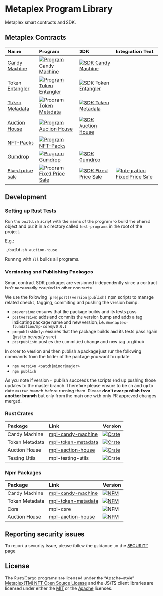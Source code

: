# Metaplex Program Library

Metaplex smart contracts and SDK.

## Metaplex Contracts

| Name                                   | Program                                                                       | SDK                                                                           | Integration Test                                                                  |
| :------------------------------------- | :---------------------------------------------------------------------------- | :---------------------------------------------------------------------------- | :-------------------------------------------------------------------------------- |
| [Candy Machine](./candy-machine)       | [![Program Candy Machine][p-candy-machine-svg]][p-candy-machine-yml]          | [![SDK Candy Machine][sdk-candy-machine-svg]][sdk-candy-machine-yml]          |                                                                                   |
| [Token Entangler](./token-entangler)   | [![Program Token Entangler][p-token-entangler-svg]][p-token-entangler-yml]    | [![SDK Token Entangler][sdk-token-entangler-svg]][sdk-token-entangler-yml]    |                                                                                   |
| [Token Metadata](./token-metadata)     | [![Program Token Metadata][p-token-metadata-svg]][p-token-metadata-yml]       | [![SDK Token Metadata][sdk-token-metadata-svg]][sdk-token-metadata-yml]       |                                                                                   |
| [Auction House](./auction-house)       | [![Program Auction House][p-auction-house-svg]][p-auction-house-yml]          | [![SDK Auction House][sdk-auction-house-svg]][sdk-auction-house-yml]          |                                                                                   |
| [NFT-Packs](./nft-packs)               | [![Program NFT-Packs][p-nft-packs-svg]][p-nft-packs-yml]                      |                                                                               |                                                                                   |
| [Gumdrop](./gumdrop)                   | [![Program Gumdrop][p-gumdrop-svg]][p-gumdrop-yml]                            | [![SDK Gumdrop][sdk-gumdrop-svg]][sdk-gumdrop-yml]                            |                                                                                   |
| [Fixed price sale](./fixed-price-sale) | [![Program Fixed Price Sale][p-fixed-price-sale-svg]][p-fixed-price-sale-yml] | [![SDK Fixed Price Sale][sdk-fixed-price-sale-svg]][sdk-fixed-price-sale-yml] | [![Integration Fixed Price Sale][i-fixed-price-sale-svg]][i-fixed-price-sale-yml] |

## Development

### Setting up Rust Tests

Run the `build.sh` script with the name of the program to build the shared object and put it in a
directory called `test-programs` in the root of the project.

E.g.:

```bash
./build.sh auction-house
```

Running with `all` builds all programs.

### Versioning and Publishing Packages

Smart contract SDK packages are versioned independently since a contract isn't necessarily coupled
to other contracts.

We use the following `(pre|post)(version|publish)` npm scripts to manage related checks, tagging,
commiting and pushing the version bump.

- `preversion`: ensures that the package builds and its tests pass
- `postversion`: adds and commits the version bump and adds a tag indicating package name and new
  version, i.e. `@metaplex-foundation/mp-core@v0.0.1`
- `prepublishOnly`: ensures that the package builds and its tests pass again (just to be _really_
  sure)
- `postpublish`: pushes the committed change and new tag to github

In order to version and then publish a package just run the following commands from the folder of
the package you want to update:

- `npm version <patch|minor|major>`
- `npm publish`

As you note if version + publish succeeds the scripts end up pushing those updates to the master
branch. Therefore please ensure to be on and up to date `master` branch before running them. Please
**don't ever publish from another branch** but only from the main one with only PR approved changes
merged.

### Rust Crates

| Package        | Link                                           | Version                                                      |
| :------------- | :--------------------------------------------- | :----------------------------------------------------------- |
| Candy Machine  | [mpl-candy-machine][mpl-candy-machine-crate]   | [![Crate][mpl-candy-machine-img]][mpl-candy-machine-crate]   |
| Token Metadata | [mpl-token-metadata][mpl-token-metadata-crate] | [![Crate][mpl-token-metadata-img]][mpl-token-metadata-crate] |
| Auction House  | [mpl-auction-house][mpl-auction-house-crate]   | [![Crate][mpl-auction-house-img]][mpl-auction-house-crate]   |
| Testing Utils  | [mpl-testing-utils][mpl-testing-utils-crate]   | [![Crate][mpl-testing-utils-img]][mpl-testing-utils-crate]   |

### Npm Packages

| Package        | Link                                         | Version                                                   |
| :------------- | :------------------------------------------- | :-------------------------------------------------------- |
| Candy Machine  | [mpl-candy-machine][mpl-candy-machine-npm]   | [![NPM][mpl-candy-machine-nimg]][mpl-candy-machine-npm]   |
| Token Metadata | [mpl-token-metadata][mpl-token-metadata-npm] | [![NPM][mpl-token-metadata-nimg]][mpl-token-metadata-npm] |
| Core           | [mpl-core][mpl-core-npm]                     | [![NPM][mpl-core-nimg]][mpl-core-npm]                     |
| Auction House  | [mpl-auction-house][mpl-auction-house-npm]   | [![NPM][mpl-auction-house-nimg]][mpl-auction-house-npm]   |

## Reporting security issues

To report a security issue, please follow the guidance on the [SECURITY](.github/SECURITY.md) page.

## License

The Rust/Cargo programs are licensed under the “Apache-style” [Metaplex(TM) NFT Open Source License](metaplex-nft-license) and the JS/TS client libraries are licensed under either the [MIT](mit-license) or the [Apache](apache-license) licenses.

<!-- ===================================== -->
<!-- Links for badges and such shown above -->
<!-- Please add any links you add to the   -->
<!-- readme here instead of inlining them  -->
<!-- ===================================== -->

<!-- Program Badges -->

[p-candy-machine-yml]:
  https://github.com/metaplex/teamplex/actions/workflows/program-candy-machine.yml
[p-candy-machine-svg]:
  https://github.com/metaplex/metaplex-program-library/actions/workflows/program-candy-machine.yml/badge.svg
[p-token-entangler-yml]:
  https://github.com/metaplex/teamplex/actions/workflows/program-token-entangler.yml
[p-token-entangler-svg]:
  https://github.com/metaplex/metaplex-program-library/actions/workflows/program-token-entangler.yml/badge.svg
[p-token-metadata-yml]:
  https://github.com/metaplex/teamplex/actions/workflows/program-token-metadata.yml
[p-token-metadata-svg]:
  https://github.com/metaplex/metaplex-program-library/actions/workflows/program-token-metadata.yml/badge.svg
[p-auction-house-yml]:
  https://github.com/metaplex/teamplex/actions/workflows/program-auction-house.yml
[p-auction-house-svg]:
  https://github.com/metaplex/metaplex-program-library/actions/workflows/program-auction-house.yml/badge.svg
[p-nft-packs-yml]:
  https://github.com/metaplex/metaplex-program-library/actions/workflows/program-nft-packs.yml
[p-nft-packs-svg]:
  https://github.com/metaplex/metaplex-program-library/actions/workflows/program-nft-packs.yml/badge.svg
[p-gumdrop-yml]: https://github.com/metaplex/teamplex/actions/workflows/program-gumdrop.yml
[p-gumdrop-svg]:
  https://github.com/metaplex/metaplex-program-library/actions/workflows/program-gumdrop.yml/badge.svg
[p-fixed-price-sale-yml]:
  https://github.com/metaplex/metaplex-program-library/actions/workflows/program-fixed-price-sale.yml
[p-fixed-price-sale-svg]:
  https://github.com/metaplex/metaplex-program-library/actions/workflows/program-fixed-price-sale.yml/badge.svg

<!-- SDK Badges  -->

[sdk-candy-machine-yml]:
  https://github.com/metaplex/metaplex-program-library/actions/workflows/sdk-candy-machine.yml
[sdk-candy-machine-svg]:
  https://github.com/metaplex/metaplex-program-library/actions/workflows/sdk-candy-machine.yml/badge.svg
[sdk-token-entangler-yml]:
  https://github.com/metaplex/metaplex-program-library/actions/workflows/sdk-token-entangler.yml
[sdk-token-entangler-svg]:
  https://github.com/metaplex/metaplex-program-library/actions/workflows/sdk-token-entangler.yml/badge.svg
[sdk-token-metadata-yml]:
  https://github.com/metaplex/metaplex-program-library/actions/workflows/sdk-token-metadata.yml
[sdk-token-metadata-svg]:
  https://github.com/metaplex/metaplex-program-library/actions/workflows/sdk-token-metadata.yml/badge.svg
[sdk-auction-house-yml]:
  https://github.com/metaplex/metaplex-program-library/actions/workflows/sdk-auction-house.yml
[sdk-auction-house-svg]:
  https://github.com/metaplex/metaplex-program-library/actions/workflows/sdk-auction-house.yml/badge.svg
[sdk-gumdrop-yml]:
  https://github.com/metaplex/metaplex-program-library/actions/workflows/sdk-gumdrop.yml
[sdk-gumdrop-svg]:
  https://github.com/metaplex/metaplex-program-library/actions/workflows/sdk-gumdrop.yml/badge.svg
[sdk-fixed-price-sale-yml]:
  https://github.com/metaplex-foundation/metaplex-program-library/actions/workflows/sdk-fixed-price-sale.yml
[sdk-fixed-price-sale-svg]:
  https://github.com/metaplex-foundation/metaplex-program-library/actions/workflows/sdk-fixed-price-sale.yml/badge.svg
[sdk-nft-packs-yml]:
  https://github.com/metaplex/metaplex-program-library/actions/workflows/sdk-nft-packs.yml
[sdk-nft-packs-svg]:
  https://github.com/metaplex/metaplex-program-library/actions/workflows/sdk-nft-packs.yml/badge.svg

<!-- Integration Badges -->

[i-fixed-price-sale-svg]:
  https://github.com/metaplex-foundation/metaplex-program-library/actions/workflows/integration-fixed-price-sale.yml/badge.svg
[i-fixed-price-sale-yml]:
  https://github.com/metaplex-foundation/metaplex-program-library/actions/workflows/integration-fixed-price-sale.yml

<!-- Crates -->

[mpl-candy-machine-crate]: https://crates.io/crates/mpl-candy-machine
[mpl-token-metadata-crate]: https://crates.io/crates/mpl-token-metadata
[mpl-auction-house-crate]: https://crates.io/crates/mpl-auction-house
[mpl-testing-utils-crate]: https://crates.io/crates/mpl-testing-utils
[mpl-candy-machine-img]: https://img.shields.io/crates/v/mpl-candy-machine
[mpl-token-metadata-img]: https://img.shields.io/crates/v/mpl-token-metadata
[mpl-auction-house-img]: https://img.shields.io/crates/v/mpl-auction-house
[mpl-testing-utils-img]: https://img.shields.io/crates/v/mpl-testing-utils

<!-- NPM Packages -->

[mpl-candy-machine-npm]: https://www.npmjs.com/package/@metaplex-foundation/mpl-candy-machine
[mpl-token-metadata-npm]: https://www.npmjs.com/package/@metaplex-foundation/mpl-token-metadata
[mpl-core-npm]: https://www.npmjs.com/package/@metaplex-foundation/mpl-core
[mpl-auction-house-npm]: https://www.npmjs.com/package/@metaplex-foundation/mpl-auction-house
[mpl-candy-machine-nimg]: https://img.shields.io/npm/v/@metaplex-foundation/mpl-candy-machine
[mpl-token-metadata-nimg]: https://img.shields.io/npm/v/@metaplex-foundation/mpl-token-metadata
[mpl-core-nimg]: https://img.shields.io/npm/v/@metaplex-foundation/mpl-core
[mpl-auction-house-nimg]: https://img.shields.io/npm/v/@metaplex-foundation/mpl-auction-house

<!-- License Links -->

[metaplex-nft-license]:
  https://github.com/metaplex-foundation/metaplex-program-library/blob/master/LICENSE
[apache-license]: https://www.apache.org/licenses/LICENSE-2.0.txt
[mit-license]: https://www.mit.edu/~amini/LICENSE.md
